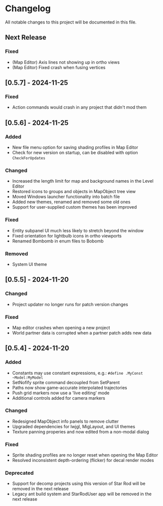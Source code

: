 # Changelog

All notable changes to this project will be documented in this file.

## Next Release

### Fixed
- (Map Editor) Axis lines not showing up in ortho views
- (Map Editor) Fixed crash when fusing vertices

## [0.5.7] - 2024-11-25

### Fixed
- Action commands would crash in any project that didn't mod them

## [0.5.6] - 2024-11-25

### Added
- New file menu option for saving shading profiles in Map Editor
- Check for new version on startup, can be disabled with option `CheckForUpdates`

### Changed
- Increased the length limit for map and background names in the Level Editor
- Restored icons to groups and objects in MapObject tree view
- Moved Windows launcher functionality into batch file
- Added new themes, renamed and removed some old ones
- Support for user-supplied custom themes has been improved

### Fixed
- Entity subpanel UI much less likely to stretch beyond the window
- Fixed orientation for lightbulb icons in ortho viewports
- Renamed Bombomb in enum files to Bobomb

### Removed
- System UI theme

## [0.5.5] - 2024-11-20

### Changed
- Project updater no longer runs for patch version changes

### Fixed
- Map editor crashes when opening a new project
- World partner data is corrupted when a partner patch adds new data

## [0.5.4] - 2024-11-20

### Added
- Constants may use constant expressions, e.g.: `#define .MyConst ~Model:MyModel`
- SetNofify sprite command decoupled from SetParent
- Paths now show game-accurate interpolated trajectories
- Push grid markers now use a 'live editing' mode
- Additional controls added for camera markers

### Changed
- Redesigned MapObject info panels to remove clutter
- Upgraded dependencies for lwjgl, MigLayout, and UI themes
- Texture panning properies and now edited from a non-modal dialog

### Fixed
- Sprite shading profiles are no longer reset when opening the Map Editor
- Resolved inconsistent depth-ordering (flicker) for decal render modes

### Deprecated
- Support for decomp projects using this version of Star Rod will be removed in the next release
- Legacy ant build system and StarRodUser app will be removed in the next release
